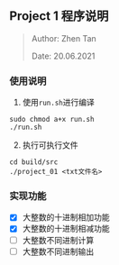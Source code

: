 ## Project 1 程序说明

> Author: Zhen Tan
>
> Date: 20.06.2021

### 使用说明

1. 使用`run.sh`进行编译

```shell
sudo chmod a+x run.sh
./run.sh
```

2. 执行可执行文件

```shell
cd build/src
./project_01 <txt文件名>
```



### 实现功能

- [x] 大整数的十进制相加功能
- [x] 大整数的十进制相减功能
- [ ] 大整数不同进制计算
- [ ] 大整数不同进制输出